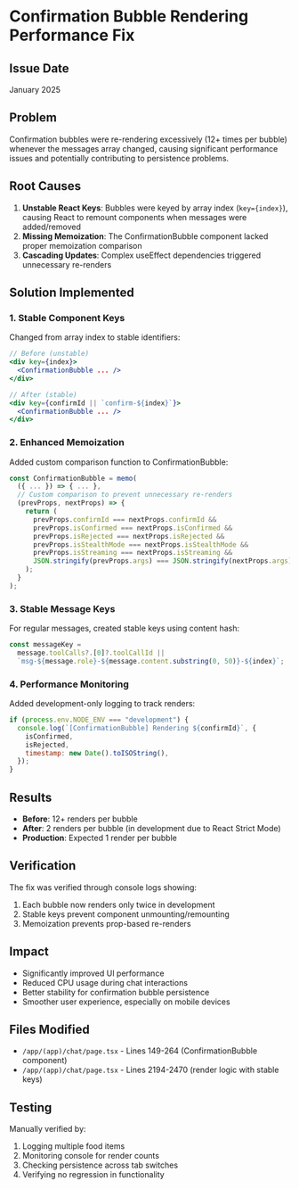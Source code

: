 # Confirmation Bubble Rendering Performance Fix

## Issue Date

January 2025

## Problem

Confirmation bubbles were re-rendering excessively (12+ times per bubble) whenever the messages array changed, causing significant performance issues and potentially contributing to persistence problems.

## Root Causes

1. **Unstable React Keys**: Bubbles were keyed by array index (`key={index}`), causing React to remount components when messages were added/removed
2. **Missing Memoization**: The ConfirmationBubble component lacked proper memoization comparison
3. **Cascading Updates**: Complex useEffect dependencies triggered unnecessary re-renders

## Solution Implemented

### 1. Stable Component Keys

Changed from array index to stable identifiers:

```jsx
// Before (unstable)
<div key={index}>
  <ConfirmationBubble ... />
</div>

// After (stable)
<div key={confirmId || `confirm-${index}`}>
  <ConfirmationBubble ... />
</div>
```

### 2. Enhanced Memoization

Added custom comparison function to ConfirmationBubble:

```jsx
const ConfirmationBubble = memo(
  ({ ... }) => { ... },
  // Custom comparison to prevent unnecessary re-renders
  (prevProps, nextProps) => {
    return (
      prevProps.confirmId === nextProps.confirmId &&
      prevProps.isConfirmed === nextProps.isConfirmed &&
      prevProps.isRejected === nextProps.isRejected &&
      prevProps.isStealthMode === nextProps.isStealthMode &&
      prevProps.isStreaming === nextProps.isStreaming &&
      JSON.stringify(prevProps.args) === JSON.stringify(nextProps.args)
    );
  }
);
```

### 3. Stable Message Keys

For regular messages, created stable keys using content hash:

```jsx
const messageKey =
  message.toolCalls?.[0]?.toolCallId ||
  `msg-${message.role}-${message.content.substring(0, 50)}-${index}`;
```

### 4. Performance Monitoring

Added development-only logging to track renders:

```jsx
if (process.env.NODE_ENV === "development") {
  console.log(`[ConfirmationBubble] Rendering ${confirmId}`, {
    isConfirmed,
    isRejected,
    timestamp: new Date().toISOString(),
  });
}
```

## Results

- **Before**: 12+ renders per bubble
- **After**: 2 renders per bubble (in development due to React Strict Mode)
- **Production**: Expected 1 render per bubble

## Verification

The fix was verified through console logs showing:

1. Each bubble now renders only twice in development
2. Stable keys prevent component unmounting/remounting
3. Memoization prevents prop-based re-renders

## Impact

- Significantly improved UI performance
- Reduced CPU usage during chat interactions
- Better stability for confirmation bubble persistence
- Smoother user experience, especially on mobile devices

## Files Modified

- `/app/(app)/chat/page.tsx` - Lines 149-264 (ConfirmationBubble component)
- `/app/(app)/chat/page.tsx` - Lines 2194-2470 (render logic with stable keys)

## Testing

Manually verified by:

1. Logging multiple food items
2. Monitoring console for render counts
3. Checking persistence across tab switches
4. Verifying no regression in functionality
